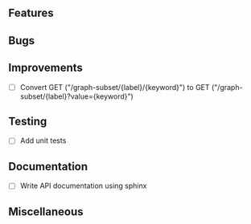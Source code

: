 ## Features

## Bugs

## Improvements
- [ ] Convert GET ("/graph-subset/{label}/{keyword}") to GET ("/graph-subset/{label}?value={keyword}")

## Testing
- [ ] Add unit tests

## Documentation
- [ ] Write API documentation using sphinx

## Miscellaneous